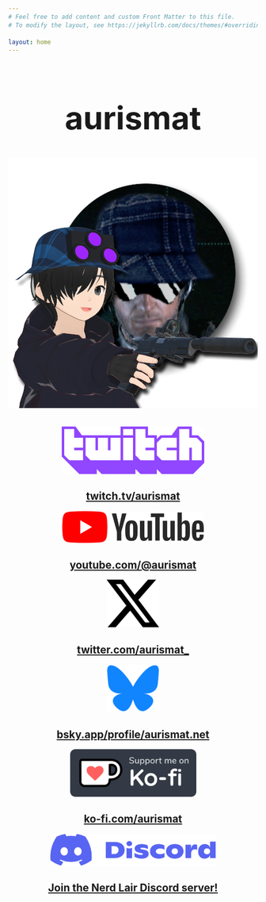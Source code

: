 ```yaml
---
# Feel free to add content and custom Front Matter to this file.
# To modify the layout, see https://jekyllrb.com/docs/themes/#overriding-theme-defaults

layout: home
---
```


<center>
<h1 style="font-size: 64px;"><b>aurismat</b></h1>
<img src="/assets/static/pfp.png" width="auto" height="auto">

<br>
<br>
<br>
<a href="https://twitch.tv/aurismat">
    <img src="/assets/icons/twitch_text.png" width="auto" height="96px">
    <h2>twitch.tv/aurismat</h2>
</a>
<a href="https://youtube.com/@aurismat">
    <img src="/assets/icons/yt.svg" width="auto" height="64px">
    <h2>youtube.com/@aurismat</h2>
</a>
<a href="https://twitter.com/aurismat_">
    <img src="/assets/icons/twt.svg" width="auto" height="96px">
    <h2>twitter.com/aurismat_</h2>
</a>
<a href="https://bsky.app/profile/aurismat.net">
    <img src="/assets/icons/bsky1.svg" width="auto" height="96px">
    <h2>bsky.app/profile/aurismat.net</h2>
</a>
<a href="https://ko-fi.com/aurismat">
    <img src="/assets/icons/ko_fi_main.svg" width="auto" height="96px">
    <h2>ko-fi.com/aurismat</h2>
</a>
<a href="https://discord.gg/rxpHUkQQZp">
    <img src="/assets/icons/discord1.svg" width="auto" height="64px">
    <h2>Join the Nerd Lair Discord server!</h2>
</a>

</center>
